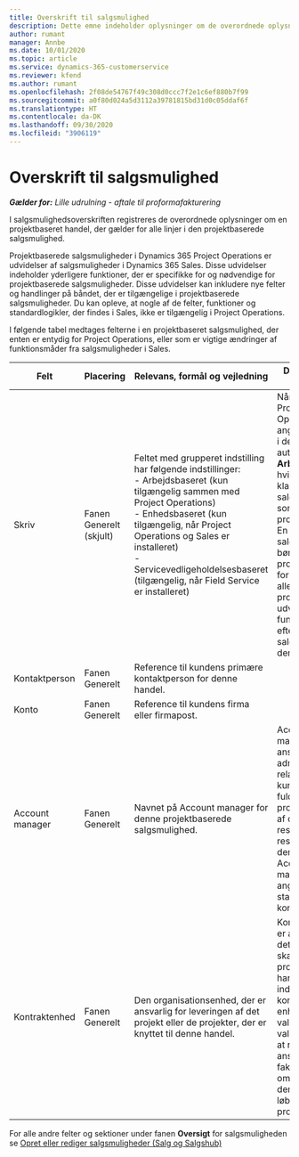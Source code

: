 ```yaml
---
title: Overskrift til salgsmulighed
description: Dette emne indeholder oplysninger om de overordnede oplysninger om projektbaserede handler og projektbaserede salgsmulighedslinjer.
author: rumant
manager: Annbe
ms.date: 10/01/2020
ms.topic: article
ms.service: dynamics-365-customerservice
ms.reviewer: kfend
ms.author: rumant
ms.openlocfilehash: 2f08de54767f49c308d0ccc7f2e1c6ef880b7f99
ms.sourcegitcommit: a0f80d024a5d3112a39781815bd31d0c05ddaf6f
ms.translationtype: HT
ms.contentlocale: da-DK
ms.lasthandoff: 09/30/2020
ms.locfileid: "3906119"
---
```

# <a name="opportunity-header"></a>Overskrift til salgsmulighed

_**Gælder for:** Lille udrulning - aftale til proformafakturering_

I salgsmulighedsoverskriften registreres de overordnede oplysninger om en projektbaseret handel, der gælder for alle linjer i den projektbaserede salgsmulighed.

Projektbaserede salgsmuligheder i Dynamics 365 Project Operations er udvidelser af salgsmuligheder i Dynamics 365 Sales. Disse udvidelser indeholder yderligere funktioner, der er specifikke for og nødvendige for projektbaserede salgsmuligheder. Disse udvidelser kan inkludere nye felter og handlinger på båndet, der er tilgængelige i projektbaserede salgsmuligheder. Du kan opleve, at nogle af de felter, funktioner og standardlogikler, der findes i Sales, ikke er tilgængelig i Project Operations.

I følgende tabel medtages felterne i en projektbaseret salgsmulighed, der enten er entydig for Project Operations, eller som er vigtige ændringer af funktionsmåder fra salgsmuligheder i Sales.

| **Felt** | **Placering** | **Relevans, formål og vejledning** | **Downstream-virkning** |
| --- | --- | --- | --- |
| Skriv | Fanen Generelt (skjult) | Feltet med grupperet indstilling har følgende indstillinger:</br>- Arbejdsbaseret (kun tilgængelig sammen med Project Operations)</br>- Enhedsbaseret (kun tilgængelig, når Project Operations og Sales er installeret)</br>- Servicevedligeholdelsesbaseret (tilgængelig, når Field Service er installeret) | Når du bruger Project Operations, angives værdien i dette felt automatisk til **Arbejdsbaseret**, hvilket klassificerer salgsmuligheden som projektbaseret. En salgsmulighed bør være projektbaseret for at aktivere alle projektspecifikke udvidelser og funktioner i den efterfølgende salgsproces for denne aftale. |
| Kontaktperson | Fanen Generelt | Reference til kundens primære kontaktperson for denne handel. | |
| Konto | Fanen Generelt | Reference til kundens firma eller firmapost. | |
| Account manager | Fanen Generelt | Navnet på Account manager for denne projektbaserede salgsmulighed. | Account manageren er ansvarlig for at administrere relationen til kunden ved at fuldføre dette projekt. På basis af den reserverbare ressourcepost, der er knyttet til Account manager, angives standarden for kontraktenheden. |
| Kontraktenhed | Fanen Generelt | Den organisationsenhed, der er ansvarlig for leveringen af det projekt eller de projekter, der er knyttet til denne handel. | Kontraktenheden er afdelingen i det firma, der skal gennemføre projekterne, når handlen er indgået. Alle kontraherende enheder har en valuta, og denne valuta bruges til at rapportere de anslåede og faktiske omkostninger, der er påløbet i løbet af projektet. |

For alle andre felter og sektioner under fanen **Oversigt** for salgsmuligheden se [Opret eller rediger salgsmuligheder (Salg og Salgshub)](https://docs.microsoft.com/dynamics365/sales-enterprise/create-edit-opportunity-sales)

